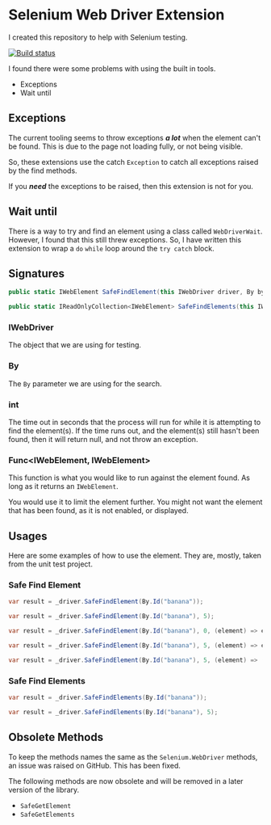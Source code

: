 # Selenium Web Driver Extension

I created this repository to help with Selenium testing.  

[![Build status](https://daeer73.visualstudio.com/WebDriver.Extensions/_apis/build/status/WebDriver.Extensions)](https://daeer73.visualstudio.com/WebDriver.Extensions/_build/latest?definitionId=4)

I found there were some problems with using the built in tools.

* Exceptions
* Wait until

## Exceptions

The current tooling seems to throw exceptions ***a lot*** when the element can't be found.  This is due to the page not loading fully, or not being visible.

So, these extensions use the catch ```Exception``` to catch all exceptions raised by the find methods.

If you ***need*** the exceptions to be raised, then this extension is not for you.

## Wait until

There is a way to try and find an element using a class called ```WebDriverWait```.  However, I found that this still threw exceptions.  So, I have written this extension to wrap a ``do`` ```while``` loop around the ```try catch``` block.

## Signatures

```csharp
public static IWebElement SafeFindElement(this IWebDriver driver, By by, int timeOutInSeconds = 0, Func<IWebElement, IWebElement> elementCheckFunc = null)
```

```csharp
public static IReadOnlyCollection<IWebElement> SafeFindElements(this IWebDriver driver, By by, int timeOutInSeconds = 0)
```

### IWebDriver

The object that we are using for testing.

### By

The ```By``` parameter we are using for the search.

### int

The time out in seconds that the process will run for while it is attempting to find the element(s).  If the time runs out, and the element(s) still hasn't been found, then it will return null, and not throw an exception.

### Func<IWebElement, IWebElement>

This function is what you would like to run against the element found.  As long as it returns an ```IWebElement```.

You would use it to limit the element further.  You might not want the element that has been found, as it is not enabled, or displayed.

## Usages

Here are some examples of how to use the element.  They are, mostly, taken from the unit test project.

### Safe Find Element

```csharp
var result = _driver.SafeFindElement(By.Id("banana"));
```

```csharp
var result = _driver.SafeFindElement(By.Id("banana"), 5);
```

```csharp
var result = _driver.SafeFindElement(By.Id("banana"), 0, (element) => element.Displayed ? element : null);
```

```csharp
var result = _driver.SafeFindElement(By.Id("banana"), 5, (element) => element.Displayed ? element : null);
```

```csharp
var result = _driver.SafeFindElement(By.Id("banana"), 5, (element) => (element.Displayed && element.Enabled) ? element : null);
```

### Safe Find Elements

```csharp
var result = _driver.SafeFindElements(By.Id("banana"));
```

```csharp
var result = _driver.SafeFindElements(By.Id("banana"), 5);
```

## Obsolete Methods

To keep the methods names the same as the `Selenium.WebDriver` methods, an issue was raised on GitHub.  This has been fixed.

The following methods are now obsolete and will be removed in a later version of the library.

* `SafeGetElement`
* `SafeGetElements`
